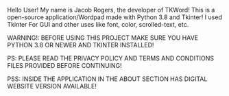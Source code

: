 Hello User! My name is Jacob Rogers, the developer of TKWord! This is a open-source application/Wordpad made with Python 3.8 and Tkinter! I used Tkinter For GUI and other uses like font, color, scrolled-text, etc.

WARNING!: BEFORE USING THIS PROJECT MAKE SURE YOU HAVE PYTHON 3.8 OR NEWER AND TKINTER INSTALLED!

PS: PLEASE READ THE PRIVACY POLICY AND TERMS AND CONDITIONS FILES PROVIDED BEFORE CONTINUING!

PSS: INSIDE THE APPLICATION IN THE ABOUT SECTION HAS DIGITAL WEBSITE VERSION AVAILABLE!